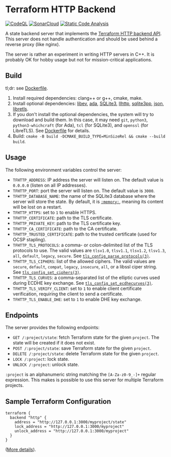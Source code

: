 # Terraform HTTP Backend

[![CodeQL](https://github.com/sjinks/tfhttp/actions/workflows/codeql.yml/badge.svg)](https://github.com/sjinks/tfhttp/actions/workflows/codeql.yml)
[![SonarCloud](https://github.com/sjinks/tfhttp/actions/workflows/sonarcloud.yml/badge.svg)](https://github.com/sjinks/tfhttp/actions/workflows/sonarcloud.yml)
[![Static Code Analysis](https://github.com/sjinks/tfhttp/actions/workflows/static-analysis.yml/badge.svg)](https://github.com/sjinks/tfhttp/actions/workflows/static-analysis.yml)

A state backend server that implements the [Terraform HTTP backend API](https://developer.hashicorp.com/terraform/language/settings/backends/http). This server does not handle authentication and should be used behind a reverse proxy (like nginx).

The server is rather an experiment in writing HTTP servers in C++. It is probably OK for hobby usage but not for mission-critical applications.

## Build

tl;dr: see [Dockerfile](Dockerfile).

1. Install required dependencies: clang++ or g++, cmake, make.
2. Install optional dependencies: [libev](http://dist.schmorp.de/libev/), [ada](https://github.com/ada-url/ada), [SQLite3](https://github.com/sqlite/sqlite), [llhttp](https://github.com/nodejs/llhttp), [sqlite3pp](https://github.com/iwongu/sqlite3pp), [json](https://github.com/nlohmann/json), [libretls](https://git.causal.agency/libretls).
3. If you don't install the optional dependencies, the system will try to download and build them. In this case, it may need `git`, `python3`, `python3-whichcraft` (for Ada), `tcl` (for SQLite3), and `openssl` (for LibreTLS). See [Dockerfile](Dockerfile) for details.
4. Build: `cmake -B build -DCMAKE_BUILD_TYPE=MinSizeRel && cmake --build build`.

## Usage

The following environment variables control the server:
* `TFHTTP_ADDRESS`: IP address the server will listen on. The default value is `0.0.0.0` (listen on all IP‌ addresses).
* `TFHTTP_PORT`: port the server will listen on. The default value is `3000`.
* `TFHTTP_DATABASE_NAME`: the name of the SQLite3 database where the server will store the state. By default, it is [`:memory:`](https://www.sqlite.org/inmemorydb.html), meaning its content will be lost on a restart.
* `TFHTTP_HTTPS`: set to `1` to enable HTTPS.
* `TFHTTP_CERTIFICATE`: path to the TLS certificate.
* `TFHTTP_PRIVATE_KEY`: path to the TLS certificate key.
* `TFHTTP_CA_CERTIFICATE`: path to the CA certificate.
* `TFHTTP_TRUSTED_CERTIFICATE`: path to the trusted certificate (used for OCSP stapling).
* `TFHTTP_TLS_PROTOCOLS`: a comma- or colon-delimited list of the TLS‌ protocols to use. The valid values are `tlsv1.0`, `tlsv1.1`, `tlsv1.2`, `tlsv1.3`, `all`, `default`, `legacy`, `secure`. See [`tls_config_parse_protocols(3)`](https://man.openbsd.org/tls_config_parse_protocols.3).
* `TFHTTP_TLS_CIPHERS`: list of the allowed ciphers. The valid values are `secure`, `default`, `compat`, `legacy`, `insecure`, `all`, or a libssl ciper string. See [`tls_config_set_ciphers(3)`](https://man.openbsd.org/tls_config_set_ciphers.3).
* `TFHTTP_TLS_CURVES`: a comma-separated list of the elliptic curves used during ECDHE key exchange. See [`tls_config_set_ecdhecurves(3)`](https://man.openbsd.org/tls_config_set_ecdhecurves.3).
* `TFHTTP_TLS_VERIFY_CLIENT`: set to `1` to enable client certificate verification, requiring the client to send a certificate.
* `TFHTTP_TLS_ENABLE_DHE`: set to `1` to enable DHE key exchange.

## Endpoints

The server provides the following endpoints:
* `GET /:project/state`: fetch Terraform state for the given `project`. The state will be created if it does not exist.
* `POST /:project/state`: save Terraform state for the given `project`.
* `DELETE /:project/state`: delete Terraform state for the given `project`.
* `LOCK /:project`: lock state.
* `UNLOCK /:project`: unlock state.

`:project` is an alphanumeric string matching the `[A-Za-z0-9_-]+` regular expression. This makes is possible to use this server for multiple Terraform projects.

## Sample Terraform Configuration

```hcl
terraform {
  backend "http" {
    address = "http://127.0.0.1:3000/myproject/state"
    lock_address = "http://127.0.0.1:3000/myproject"
    unlock_address = "http://127.0.0.1:3000/myproject"
  }
}
```

([More details](https://developer.hashicorp.com/terraform/language/settings/backends/http#configuration-variables)).



